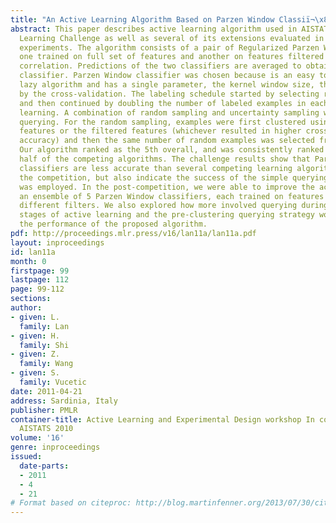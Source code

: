 ```yaml
---
title: "An Active Learning Algorithm Based on Parzen Window Classiï¬\x81cation"
abstract: This paper describes active learning algorithm used in AISTATS 2010 Active
  Learning Challenge as well as several of its extensions evaluated in the post-competition
  experiments. The algorithm consists of a pair of Regularized Parzen Window Classifiers,
  one trained on full set of features and another on features filtered using Pearson
  correlation. Predictions of the two classifiers are averaged to obtain the ensemble
  classifier. Parzen Window classifier was chosen because is an easy to implement
  lazy algorithm and has a single parameter, the kernel window size, that is determined
  by the cross-validation. The labeling schedule started by selecting random 20 examples
  and then continued by doubling the number of labeled examples in each round of active
  learning. A combination of random sampling and uncertainty sampling was used for
  querying. For the random sampling, examples were first clustered using either all
  features or the filtered features (whichever resulted in higher cross-validated
  accuracy) and then the same number of random examples was selected from each cluster.
  Our algorithm ranked as the 5th overall, and was consistently ranked in the upper
  half of the competing algorithms. The challenge results show that Parzen Window
  classifiers are less accurate than several competing learning algorithms used in
  the competition, but also indicate the success of the simple querying strategy that
  was employed. In the post-competition, we were able to improve the accuracy by using
  an ensemble of 5 Parzen Window classifiers, each trained on features selected by
  different filters. We also explored how more involved querying during the initial
  stages of active learning and the pre-clustering querying strategy would influence
  the performance of the proposed algorithm.
pdf: http://proceedings.mlr.press/v16/lan11a/lan11a.pdf
layout: inproceedings
id: lan11a
month: 0
firstpage: 99
lastpage: 112
page: 99-112
sections: 
author:
- given: L.
  family: Lan
- given: H.
  family: Shi
- given: Z.
  family: Wang
- given: S.
  family: Vucetic
date: 2011-04-21
address: Sardinia, Italy
publisher: PMLR
container-title: Active Learning and Experimental Design workshop In conjunction with
  AISTATS 2010
volume: '16'
genre: inproceedings
issued:
  date-parts:
  - 2011
  - 4
  - 21
# Format based on citeproc: http://blog.martinfenner.org/2013/07/30/citeproc-yaml-for-bibliographies/
---
```

